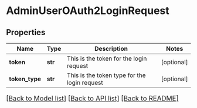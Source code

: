 # AdminUserOAuth2LoginRequest

## Properties
Name | Type | Description | Notes
------------ | ------------- | ------------- | -------------
**token** | **str** | This is the token for the login request | [optional] 
**token_type** | **str** | This is the token type for the login request | [optional] 

[[Back to Model list]](../README.md#documentation-for-models) [[Back to API list]](../README.md#documentation-for-api-endpoints) [[Back to README]](../README.md)

<style>
     p, ul, ol, li { font-size: 18px !important;}
</style>


